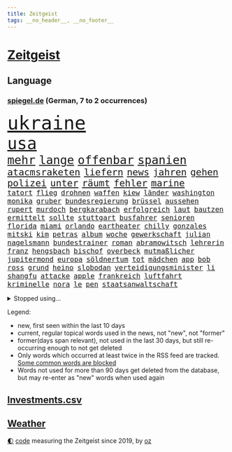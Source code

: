 ```yaml
---
title: Zeitgeist
tags: __no_header__, __no_footer__
---
```


# [Zeitgeist](https://oliz.io/zeitgeist/)

## Language

<h3><a href="https://www.spiegel.de" target="_blank">spiegel.de</a> (German, 7 to 2 occurrences)</h3>
<p style="font-family:monospace">
<span style="font-size:32pt"><a href="news_links.html#ukraine" class="current">ukraine</a></span>
<br>
<span style="font-size:28pt"><a href="news_links.html#usa" class="current">usa</a></span>
<br>
<span style="font-size:20pt"><a href="news_links.html#mehr" class="current">mehr</a></span>
<span style="font-size:20pt"><a href="news_links.html#lange" class="current">lange</a></span>
<span style="font-size:20pt"><a href="news_links.html#offenbar" class="current">offenbar</a></span>
<span style="font-size:20pt"><a href="news_links.html#spanien" class="current">spanien</a></span>
<br>
<span style="font-size:16pt"><a href="news_links.html#atacmsraketen" class="new">atacmsraketen</a></span>
<span style="font-size:16pt"><a href="news_links.html#liefern" class="current">liefern</a></span>
<span style="font-size:16pt"><a href="news_links.html#news" class="current">news</a></span>
<span style="font-size:16pt"><a href="news_links.html#jahren" class="current">jahren</a></span>
<span style="font-size:16pt"><a href="news_links.html#gehen" class="current">gehen</a></span>
<span style="font-size:16pt"><a href="news_links.html#polizei" class="current">polizei</a></span>
<span style="font-size:16pt"><a href="news_links.html#unter" class="current">unter</a></span>
<span style="font-size:16pt"><a href="news_links.html#räumt" class="current">räumt</a></span>
<span style="font-size:16pt"><a href="news_links.html#fehler" class="current">fehler</a></span>
<span style="font-size:16pt"><a href="news_links.html#marine" class="current">marine</a></span>
<br>
<span style="font-size:12pt"><a href="news_links.html#tatort" class="current">tatort</a></span>
<span style="font-size:12pt"><a href="news_links.html#flieg" class="new">flieg</a></span>
<span style="font-size:12pt"><a href="news_links.html#drohnen" class="current">drohnen</a></span>
<span style="font-size:12pt"><a href="news_links.html#waffen" class="current">waffen</a></span>
<span style="font-size:12pt"><a href="news_links.html#kiew" class="current">kiew</a></span>
<span style="font-size:12pt"><a href="news_links.html#länder" class="current">länder</a></span>
<span style="font-size:12pt"><a href="news_links.html#washington" class="current">washington</a></span>
<span style="font-size:12pt"><a href="news_links.html#monika" class="current">monika</a></span>
<span style="font-size:12pt"><a href="news_links.html#gruber" class="new">gruber</a></span>
<span style="font-size:12pt"><a href="news_links.html#bundesregierung" class="current">bundesregierung</a></span>
<span style="font-size:12pt"><a href="news_links.html#brüssel" class="current">brüssel</a></span>
<span style="font-size:12pt"><a href="news_links.html#aussehen" class="current">aussehen</a></span>
<span style="font-size:12pt"><a href="news_links.html#rupert" class="current">rupert</a></span>
<span style="font-size:12pt"><a href="news_links.html#murdoch" class="new">murdoch</a></span>
<span style="font-size:12pt"><a href="news_links.html#bergkarabach" class="current">bergkarabach</a></span>
<span style="font-size:12pt"><a href="news_links.html#erfolgreich" class="current">erfolgreich</a></span>
<span style="font-size:12pt"><a href="news_links.html#laut" class="current">laut</a></span>
<span style="font-size:12pt"><a href="news_links.html#bautzen" class="current">bautzen</a></span>
<span style="font-size:12pt"><a href="news_links.html#ermittelt" class="current">ermittelt</a></span>
<span style="font-size:12pt"><a href="news_links.html#sollte" class="current">sollte</a></span>
<span style="font-size:12pt"><a href="news_links.html#stuttgart" class="current">stuttgart</a></span>
<span style="font-size:12pt"><a href="news_links.html#busfahrer" class="current">busfahrer</a></span>
<span style="font-size:12pt"><a href="news_links.html#senioren" class="current">senioren</a></span>
<span style="font-size:12pt"><a href="news_links.html#florida" class="current">florida</a></span>
<span style="font-size:12pt"><a href="news_links.html#miami" class="current">miami</a></span>
<span style="font-size:12pt"><a href="news_links.html#orlando" class="new">orlando</a></span>
<span style="font-size:12pt"><a href="news_links.html#eartheater" class="new">eartheater</a></span>
<span style="font-size:12pt"><a href="news_links.html#chilly" class="new">chilly</a></span>
<span style="font-size:12pt"><a href="news_links.html#gonzales" class="new">gonzales</a></span>
<span style="font-size:12pt"><a href="news_links.html#mitski" class="new">mitski</a></span>
<span style="font-size:12pt"><a href="news_links.html#kim" class="current">kim</a></span>
<span style="font-size:12pt"><a href="news_links.html#petras" class="new">petras</a></span>
<span style="font-size:12pt"><a href="news_links.html#album" class="current">album</a></span>
<span style="font-size:12pt"><a href="news_links.html#woche" class="current">woche</a></span>
<span style="font-size:12pt"><a href="news_links.html#gewerkschaft" class="current">gewerkschaft</a></span>
<span style="font-size:12pt"><a href="news_links.html#julian" class="current">julian</a></span>
<span style="font-size:12pt"><a href="news_links.html#nagelsmann" class="current">nagelsmann</a></span>
<span style="font-size:12pt"><a href="news_links.html#bundestrainer" class="current">bundestrainer</a></span>
<span style="font-size:12pt"><a href="news_links.html#roman" class="current">roman</a></span>
<span style="font-size:12pt"><a href="news_links.html#abramowitsch" class="new">abramowitsch</a></span>
<span style="font-size:12pt"><a href="news_links.html#lehrerin" class="current">lehrerin</a></span>
<span style="font-size:12pt"><a href="news_links.html#franz" class="current">franz</a></span>
<span style="font-size:12pt"><a href="news_links.html#hengsbach" class="new">hengsbach</a></span>
<span style="font-size:12pt"><a href="news_links.html#bischof" class="current">bischof</a></span>
<span style="font-size:12pt"><a href="news_links.html#overbeck" class="new">overbeck</a></span>
<span style="font-size:12pt"><a href="news_links.html#mutmaßlicher" class="current">mutmaßlicher</a></span>
<span style="font-size:12pt"><a href="news_links.html#jupitermond" class="new">jupitermond</a></span>
<span style="font-size:12pt"><a href="news_links.html#europa" class="current">europa</a></span>
<span style="font-size:12pt"><a href="news_links.html#söldnertum" class="new">söldnertum</a></span>
<span style="font-size:12pt"><a href="news_links.html#tot" class="current">tot</a></span>
<span style="font-size:12pt"><a href="news_links.html#mädchen" class="current">mädchen</a></span>
<span style="font-size:12pt"><a href="news_links.html#app" class="current">app</a></span>
<span style="font-size:12pt"><a href="news_links.html#bob" class="current">bob</a></span>
<span style="font-size:12pt"><a href="news_links.html#ross" class="current">ross</a></span>
<span style="font-size:12pt"><a href="news_links.html#grund" class="current">grund</a></span>
<span style="font-size:12pt"><a href="news_links.html#heino" class="current">heino</a></span>
<span style="font-size:12pt"><a href="news_links.html#slobodan" class="new">slobodan</a></span>
<span style="font-size:12pt"><a href="news_links.html#verteidigungsminister" class="current">verteidigungsminister</a></span>
<span style="font-size:12pt"><a href="news_links.html#li" class="current">li</a></span>
<span style="font-size:12pt"><a href="news_links.html#shangfu" class="new">shangfu</a></span>
<span style="font-size:12pt"><a href="news_links.html#attacke" class="current">attacke</a></span>
<span style="font-size:12pt"><a href="news_links.html#apple" class="current">apple</a></span>
<span style="font-size:12pt"><a href="news_links.html#frankreich" class="current">frankreich</a></span>
<span style="font-size:12pt"><a href="news_links.html#luftfahrt" class="new">luftfahrt</a></span>
<span style="font-size:12pt"><a href="news_links.html#kriminelle" class="current">kriminelle</a></span>
<span style="font-size:12pt"><a href="news_links.html#nora" class="new">nora</a></span>
<span style="font-size:12pt"><a href="news_links.html#le" class="current">le</a></span>
<span style="font-size:12pt"><a href="news_links.html#pen" class="current">pen</a></span>
<span style="font-size:12pt"><a href="news_links.html#staatsanwaltschaft" class="current">staatsanwaltschaft</a></span>
</p>
<details>
<summary>Stopped using...</summary>
<p class="former" style="font-size:12pt">
asche(1065) ausgebrochen(1065) elfmeter(1065) hielt(1065) widerspricht(1065) cdupolitiker(1064) fdpchef(1064) geboren(1064) manager(1064) alexej(1063) bisherige(1063) bitte(1063) mario(1063) nawalny(1063) normal(1063) toni(1063) verteilt(1063) also(1062) israelische(1062) liverpool(1062) tests(1062) you(1062) 75(1061) falls(1061) schoss(1061) stimme(1061) vergeblich(1061) erzielt(1060) märchen(1060) obama(1060) verpassen(1060) vorsitzenden(1060) wirkte(1060) entwarnung(1059) geschichten(1059) infektion(1059) paare(1059) reichte(1059) schlimmsten(1059) schwedische(1059) berichterstattung(1058) chelsea(1058) großteil(1058) machten(1058) priester(1058) privaten(1058) san(1058) usamerikaner(1058) zuerst(1058) andrea(1057) becker(1057) beklagen(1057) beobachtet(1057) bernd(1057) beteiligten(1057) bewegung(1057) bittet(1057) david(1057) james(1057) nürnberg(1057) rapper(1057) rest(1057) schleswigholstein(1057) stürmer(1057) terroristen(1057) bilden(1056) explosion(1056) internationaler(1056) material(1056) remis(1056) tieren(1056) verlierer(1056) eindruck(1055) erbe(1055) esken(1055) gespräche(1055) medikamente(1055) rassistisch(1055) saskia(1055) gastgeber(1054) kontrolliert(1054) wochenlang(1054) meinem(1053) regt(1053) sinn(1053) streng(1053) wies(1053) wirken(1053) bot(1052) rainer(1052) verena(1052) endspiel(1051) frachter(1051) nahen(1051) simon(1051) anschläge(1050) premiere(1050) rassistischen(1050) schwanger(1050) starker(1050) wirtschaftsministerium(1050) schülerinnen(1049) einsetzen(1048) einstellen(1048) leitet(1048) lernt(1048) rollen(1048) schlimmste(1047) verbrechen(1047) ausgeliefert(1045) entwickeln(1045) schnitt(1044) distanz(1043) weckt(1043) gesetze(1042) gesamten(1041) konkrete(1041) amerikas(1040) analysiert(1040) außerhalb(1039) empfängt(1039) ministerium(1039) william(1039) reduzieren(1038) anzeichen(1037) ereignisse(1037) fußballwm(1037) erinnerung(1034) gouverneur(1034) fortsetzung(1033) spitzenreiter(1033) ämter(1032) istanbul(1031) antrag(1029) ausgetragen(1008) palästinenser(1003) langem(997) rache(997) billiger(995) woelki(981) sachen(977) berichtete(971) lieferketten(966) gewinne(961) fotografiert(941) konservative(902) happy(900) politikern(898) verlag(873) finanziert(857) militärische(854) jahresende(815) grundsätzlich(791) zugestimmt(781) insbesondere(776) präsentierte(774) verstorben(770) weibliche(759) parlaments(752) 400000(744) sechste(743) übertragen(740) world(730) investiert(729) entstanden(715) bedrängnis(704) kunstwerke(702) kursieren(700) energiekosten(698) australiens(696) fdppolitiker(696) beider(684) rhein(681) lieferungen(674) bekannteste(664) methode(664) nutzung(663) summen(655) gewaltsamen(652) wahr(650) otto(646) seltene(646) laura(643) verabschieden(628) ruhrgebiet(623) fördern(617) systematisch(611) südosten(609) zusammenhalt(601) geschenk(589) entführung(588) einheit(581) gastbeitrag(578) überzeugung(578) dortmunder(575) air(559) barack(556) gestärkt(555) schildern(552) vermieter(552) vorab(550) baustelle(539) riskant(537) herzen(534) gefangenschaft(532) dilemma(527) lindners(527) niedersächsischen(524) braunschweig(521) modernen(519) crew(513) öpnv(501) guardiola(498) pep(498) nachfolgerin(496) ufer(495) verspätung(486) exregierungschef(481) gepäck(481) würdigt(480) mordfall(478) exuspräsident(468) verzweiflung(468) 79(466) cannabis(462) hadert(458) 21jähriger(457) anhaltende(457) verhaftung(454) attestiert(449) misshandelt(447) einsätze(446) youtube(444) alzheimer(443) angehörigen(443) fehlstart(443) ukrainerusslandkrieg(443) wozu(440) bewiesen(439) olympiasiegerin(437) finanzen(435) erobern(433) spdchefin(428) entfernen(427) kämpferisch(422) zuhause(419) freigabe(407) effekt(404) offenlegen(404) geheime(394) nation(394) britischem(391) erhielten(390) bach(388) professor(388) wütet(388) raten(387) wünsche(387) schreitet(386) sperren(385) verschärfung(383) flüssen(382) aufgewachsen(380) angezeigt(379) 19jähriger(377) plänen(376) verurteilter(375) richtete(374) vizepräsident(370) boni(365) farben(364) schmuck(364) kommunikation(362) auseinander(358) ausgestattet(356) granaten(356) praktisch(356) bewusstlos(350) emissionen(349) francisco(348) eingriff(346) zusage(346) bulgarien(344) zimmer(343) erleichtern(341) quer(341) pentagon(336) staatsmedien(336) morgan(334) aktivist(333) verzeichnen(333) eineinhalb(332) bnd(328) future(324) meldungen(324) schauplatz(323) gefangenen(322) karriereberaterin(322) besitz(320) rückstand(320) desinformation(317) epidemie(317) geplantes(316) manipuliert(316) abbruch(315) rust(315) lateinamerika(314) außenpolitik(313) trümmern(313) passagieren(312) sam(312) minsk(309) mine(304) widmen(303) human(302) amerikanerin(301) ausgemacht(297) doping(297) reißen(293) überfahrt(293) journalistenverband(292) pistole(291) 21jährige(290) häufigsten(290) sydney(290) weltcup(290) liberale(289) häufen(285) infantino(285) gast(282) tomaten(281) saarlouis(279) wiederholen(279) machtkampf(277) siemens(277) text(276) fotograf(275) gianni(275) streben(275) angriffs(273) auflaufen(273) bischöfe(273) unfalls(273) wechselte(273) wagnergruppe(271) forderten(270) segeln(270) unterzogen(269) 2009(267) apotheken(267) flogen(265) labor(265) traut(265) wahren(264) wuppertal(264) beheben(263) emails(263) wirklichkeit(263) überlassen(263) zunehmende(261) erheblichen(260) fachkräften(259) sprint(259) vulkan(259) genügend(256) spiegelredakteur(256) umstrittenes(256) praxis(255) wunderbare(255) verbündete(254) grand(253) überschritten(253) brettspiele(252) traditionellen(252) pedro(251) transparent(250) feldern(248) 28jähriger(247) mail(245) nachgegeben(244) nhl(244) tanzt(244) fassen(243) symptome(243) telefonat(243) jung(242) lebensgefahr(242) käse(241) ladung(240) revision(240) sachsens(239) lebenslauf(237) prozesse(237) wohlstand(237) lüdenscheid(235) 31jährige(234) zeitplan(234) djirsarai(233) fdpgeneralsekretär(233) ricarda(233) bildungsministerium(229) dauer(229) geldgeber(229) gaza(228) parteifreund(228) meistern(227) sprüche(227) repariert(226) übungen(226) erbost(225) sektor(224) begeistern(223) intel(223) entwickler(221) nicolas(219) biene(217) chatbot(217) nudeln(217) weimar(216) begleiter(215) finnlands(215) späten(215) busch(213) heran(213) auszeichnungen(212) genre(212) stoffe(211) 22jährigen(210) rekordmeister(210) süchtig(210) fridays(208) umweltbundesamt(208) angemeldet(207) highlight(207) stürmte(207) angemessen(204) 140(203) bär(203) parteispitze(203) wunden(203) vergiftet(201) zaun(201) generäle(200) verzögerung(200) berlinkreuzberg(198) etat(198) fernhalten(198) nordirland(198) förderprogramm(196) marius(196) 35jährige(195) dfbpokal(194) stil(193) verbreitete(193) vermittler(193) potenzial(192) regulieren(192) kürzere(191) rivalen(191) gladbach(190) uhren(190) entschlossen(189) historisch(189) marina(189) radfahrer(189) spiegelcartoonisten(189) spitzenkandidat(189) gedanken(188) kaiser(187) sanfter(187) ukrainischem(185) 30000(183) ausweitung(183) can(183) hamilton(183) landtagsabgeordneter(183) lewis(183) verwandten(183) bildungsministerin(179) zweieinhalb(179) jonathan(178) manhattan(178) kämpften(177) legalisierung(177) ernüchterung(176) begünstigt(175) einkaufen(175) elfjährige(175) transformation(175) linkenpolitikerin(174) trinkwasser(174) akkus(173) gejagt(173) wackelt(173) dicaprio(172) reparieren(172) georgischen(170) grafikanalyse(170) jakarta(170) denkmal(169) gen(169) kiffen(169) minen(169) mittagessen(169) regulierung(169) aktienkurs(168) jordan(167) kümmert(167) spektakulärer(167) stürmt(167) aggressor(166) mitgründer(166) schwedischen(166) vergiftung(166) breiter(165) erkrankungen(164) marschflugkörpern(162) baugenehmigungen(161) pompeji(161) wiederum(161) wirksam(161) ausweichen(160) kollabiert(159) linksextremen(159) bauindustrie(158) schließung(157) veto(157) unterschiede(156) ac(155) gründung(155) leck(155) ergibt(154) existenz(154) großmanöver(154) angeschossen(153) prinzip(153) breites(152) defekt(152) taiwans(152) eintreffen(151) mondmission(151) verwaltungsgericht(151) wirtschaftswachstum(151) behaupten(150) kraken(150) regierungssprecher(150) technischer(150) western(150) ecuador(149) fluggesellschaften(149) kishida(149) sofortiger(149) zentrales(149) belarussen(148) drama(148) drohte(148) riexinger(148) bijan(147) sonntagabend(147) durchsuchten(146) indopazifik(146) set(146) unseres(146) milliardengeschäft(145) oberbayern(145) referendum(145) zeuge(144) aufschwung(143) elfjähriger(143) verstößt(143) bekämpfung(142) dreh(142) ingenieure(142) maxim(142) verlobt(142) durchgesetzt(141) emqualifikation(141) konzentrieren(141) gesundheitlichen(140) lehmann(139) samuel(139) flecken(138) konkret(138) schaefer(138) belegschaft(137) fifapräsident(137) legalisieren(137) prangerte(137) reichtum(137) follower(136) klares(136) depp(135) heizungswende(135) inter(135) lebenszeichen(135) normalen(135) sea(135) usamerikanische(135) flüssigkeit(134) gebilligt(134) massenhaft(134) präsidentschaftswahlen(134) würfel(134) bundesstaates(133) kinderarmut(133) renommierter(133) bedeutender(132) existiert(132) genutzte(132) vertretung(132) präsent(131) rights(131) tennisspielerin(131) christen(130) edelmetall(130) kampfflugzeugen(130) nationalkonservative(130) arbeiter(129) breit(129) gegenmaßnahmen(129) unterschiedlichen(129) getrieben(128) orientierung(127) kutsche(126) verlassenen(126) eingeschlagen(125) rettungsmission(125) river(124) anhören(123) biller(121) heizungsgesetz(121) erzieher(120) spottet(120) berühmtesten(119) bodycamaufnahmen(119) citys(119) diplomatenpass(118) plastikmüll(118) zerstritten(118) kretschmer(117) köchin(117) vierten(117) pioneer(116) schumacher(116) verständlich(116) beordert(115) besiegte(115) europapokal(115) zulässig(115) ausgesagt(114) mantel(114) 26jährige(113) dreifach(113) adler(112) drogenhandel(112) halbleiter(112) angemessene(111) bescheren(111) generiert(111) tätigkeit(110) füße(109) gleichaltrigen(109) leuten(109) militante(109) quadratmetern(109) wettert(109) carrie(108) arbeitsunfall(107) päckchen(107) drohnenattacke(106) entschärfen(106) fazit(106) life(106) unterrichtet(106) übersehen(106) asylbewerberheim(105) kroos(105) kurioser(105) unterstellt(105) yeboah(105) kentert(104) neuwahlen(104) absetzung(103) blume(103) brigade(103) erregen(103) kalender(103) kunstwerken(103) lebensgefährlich(103) angelegt(102) ausgebuht(102) gewannen(102) koranverbrennung(102) überflutete(102) gebietsgewinne(101) terroristischen(101) niro(100) gutgetan(99) teneriffa(99) email(98) stichwahl(98) englands(97) unentdeckt(96) wildnis(96) donezk(95) jüdischer(95) rita(95) bejaht(94) bezos(94) dietmar(94) dortige(94) schenkte(94) ungeziefer(94) ussenator(94) gestrandet(93) nachbessern(93) absteiger(92) ausreichen(92) register(92) 93jährige(91) diktaturen(91) gebannt(91) gefälschtes(91) gewittern(91) organspende(91) robbie(91) titelgewinn(91) anschließenden(90) hautkrebs(90) hinflug(90) kategorie(90) schlittert(90) verhör(90) wellington(90) agenda(89) erika(89) erkennt(89) flugzeugpanne(89) geburtshaus(89) geheimdiensten(89) grandios(89) mitspielen(89) ruhestörung(89) stahlseil(89) treffe(89) zitierte(89) abgeblasen(88) f16(88) komplize(88) kontinuierlich(88) nächstem(88) rechtsanspruch(88) schwieg(88) aussah(87) faschismus(87) henry(87) jungfernfahrt(87) megadeal(87) scott(87) tüftler(87) verdächtig(87) drummer(86) helm(86) permanent(86) unterschiedliche(86) vorläufigen(86) aarhus(85) catania(85) chipfertigung(85) westafrikanischen(85) basilikum(84) konfliktlösung(84) kriminell(84) profil(84) adobe(83) aufgebrachte(83) feuerzeug(83) flugbetrieb(83) grundsätzliche(83) hindernissen(83) klammern(83) kylian(83) unbesetzte(83) abteilungsleiter(82) klettertour(82) obdachlose(82) profitierten(82) abschrecken(81) betrugsmaschen(81) dschungel(81) durchsage(81) freikommt(81) skelett(81) cruz(80) end(80) präsidentschaftskandidaten(80) wiederentdeckt(80) 30jährigen(79) beteuerte(79) durchsetzung(79) kommerzielle(79) lok(79) pest(79) sicherheitsleute(79) solingen(79) verriet(79) arbeitslos(78) shah(78) starkoch(78) gökay(77) havarie(77) hm(77) kaltes(77) lebensgefährlichen(77) modekette(77) regierungsmaschine(77) tatverdächtig(77) verfügt(77) zerriss(77) erhoffte(76) falschaussagen(76) fragwürdigen(76) innensenatorin(76) kleinunternehmer(76) netzentgelte(76) spranger(76) stellvertretende(76) straßenrennen(76) unbemerkt(76) vorgeht(76) auswärtssieg(75) erdmann(75) euer(75) installation(75) männlicher(75) nawalnys(75) pütz(75) richtlinien(75) routineoperation(75) soundtrack(75) statussymbol(75) südukraine(75) 53jähriger(74) argentinische(74) sozialdemokrat(74) toxischen(74) traumtor(74) unionspolitiker(74) waalkes(74) 148(73) anhalten(73) auslieferung(73) erschreckend(73) ferien(73) götter(73) sachsenanhalts(73) stolzer(73) tusk(73) klang(72) kletterte(72) selbstfürsorge(72) vernetzen(72) weltberühmt(72) buhlt(71) bunter(71) makkabi(71) polizeigewahrsam(71) tus(71) vermint(71) badesee(70) ermordung(70) grünenministerin(70) kreativen(70) rutte(70) sommerpasta(70) standuppaddling(70) zelle(70) begnadigt(69) bruni(69) bürgerpark(69) dino(69) euasylkompromiss(69) feuerkatastrophe(69) toppmöller(69) täters(69) bundesnetzagenturchef(68) erkunden(68) lebenshaltungskosten(68) massenproduktion(68) spitzenfußball(68) vorlegen(68) aurora(67) diw(67) flutgebiet(67) flüchtlingen(67) gespült(67) hits(67) nachdenklichen(67) seenotrettungsboot(67) siegreichen(67) spaghetti(67) auflösung(66) campingplätze(66) jusovorsitzende(66) substanziellen(66) bartsch(65) detonation(65) minenräumer(65) ostseebad(65) toronto(65) dortigen(64) eindringen(64) eupolitiker(64) finalsieg(64) gesine(64) lötzsch(64) posthum(64) raketenschutzschirm(64) untersuchten(64) vollzogen(64) exfreund(63) fressen(63) führungsfigur(63) genehmigter(63) gentechnik(63) gigantisches(63) hannoveraner(63) jugendarbeitslosigkeit(63) klartext(63) köstlich(63) landwirt(63) montana(63) obdachloser(63) populist(63) rettungseinsatz(63) sprühte(63) unofriedensmission(63) unterhaching(63) verehren(63) bewährungsstrafen(62) bildungsnotstand(62) ganzer(62) gefertigt(62) klappte(62) polizeigewerkschaft(62) überforderte(62) effizienter(61) gutem(61) killer(61) kinderbetreuung(61) rammsteinvorwürfe(61) welk(61) anvertrauen(60) hessische(60) hob(60) schuhbeck(60) strafverfahren(60) tablets(60) 1970(59) dummheit(59) konferenzen(59) landeshauptstadt(59) schrittweise(59) bauernverband(58) dorothee(58) graf(58) freibad(57) fuest(57) lambsdorff(57) report(57) saleh(57) trugen(57) werteten(57) aufbrechen(56) f16kampfflugzeugen(56) fotomontage(56) geteilt(56) klischees(56) neutralitätsgründen(56) wonach(56) burgern(55) gendersternchen(55) machthabern(55) weitverbreitet(55) daxkonzerne(54) dunkelsten(54) erkunde(54) lebenswerter(54) lugert(54) nahostkonflikt(54) serviert(54) wirtschaftspolitik(54) übersteigen(54) eintopf(53) sprangen(53) tiefsee(53) eauto(52) gedauert(52) krankenhauses(52) stromausfall(52) telefonate(52) zwischenstopp(52) aufzuschieben(51) berücksichtigen(51) dazwischen(51) kambodscha(51) misshandlungen(51) seenotrettungsschiff(51) teenagern(51) usklub(51) variante(51) verfilmt(51) verstrickt(51) begriffe(50) csd(50) diabetes(50) gelbe(50) söldnergruppe(50) wattenmeer(50) wichtigstes(50) bundesligasaison(49) regnet(49) verbreitung(49) wacht(49) 47jähriger(48) charakterdarsteller(48) militärisch(48) valeria(48) verderben(48) becken(47) palästinensische(47) prüfer(47) schüttete(47) spdchef(47) zeitgleich(47) überziehen(47) elterngeldes(46) beeilen(45) gleichnamigen(45) hacken(45) popsängerin(45) produzentin(45) sicherheitsmaßnahmen(45) brisant(44) entlastungspakete(44) froh(44) importieren(44) millionenstadt(44) optimistischen(44) sommerliche(44) 73jähriger(43) behrens(43) cindy(43) erhört(43) billigen(42) funktionäre(42) koffer(42) veronika(42) wagte(42) beizutragen(41) bemerkenswert(41) dagestan(41) kent(41) kurzbesuch(41) notizen(41) phishing(41) realitäten(41) teilrepublik(41) zerbrochen(41) bard(40) di(40) geistliche(40) kiewer(40) offiziere(40) wdr(40) black(39) computerspiele(39) geheimer(39) postings(39) purra(39) riikka(39) sicherheitskräften(39) tennisturnier(39) britney(38) krähen(38) spears(38) typische(38) wahlkommission(38) öffentliches(38) erhältlich(37) familienpolitik(37) gesundes(37) sortiert(37) wahre(37) bergsteigen(36) billigairline(36) ikonischer(36) mondes(36) ora(36) rubel(36) verpflichtend(36) wachstumschancengesetz(36) 62jährigen(35) angeht(35) computerspiel(35) crawford(35) ecken(35) fahrzeugen(35) geschädigt(35) querelen(35) trainers(35) wissenschaftlerin(35) zdfsommerinterview(35) behauptung(34) cdugeneralsekretär(34) gabor(34) häusliche(34) jetski(34) jungs(34) linnemann(34) masche(34) sge(34) steingarts(34) ernte(33) eukommissionsvize(33) frans(33) malaika(33) mihambo(33) polizeibeamten(33) schaf(33) sternchen(33) timmermans(33) topklub(33) umstrittenem(33) wartung(33) anruft(32) arbeitende(32) artensterben(32) aufschlag(32) bizarrer(32) durchmachen(32) geschke(32) lai(32) nolan(32) pools(32) selbstauflösung(32) düpierte(31) ethik(31) niedergelegt(31) scheu(31) sklaven(31) säugetiere(31) torwart(31) wirtschaftsweise(31) wismar(31) campingplatz(30) einbußen(30) gedreht(30) hagen(30) rekordtransfer(30) untergetauchten(30) verseuchen(30) wissenschaftlich(30) übertrifft(30) angetan(29) architektur(29) auswanderer(29) europameisterinnen(29) kreidezeit(29) mangels(29) männlichkeit(29) nest(29) sportstars(29) einspringen(28) erschweren(28) haftanstalt(28) spross(28) überschreitet(28) cannabislegalisierung(27) durchzusetzen(27) großmeister(27) kerr(27) malaysia(27) margot(27) produktionen(27) rica(27) riskanten(27) rückendeckung(27) aktienmärkte(26) darren(26) geheimdienstes(26) haarsträubende(26) kambodschas(26) olivenöl(26) paraguay(26) seiler(26) teilzeit(26) torlosen(26) wider(26) wärmepläne(26) nadine(25) pyrotechnik(25) sciencefiction(25) wildschwein(25) austauschen(24) gewordene(24) nigers(24) rettungswagen(24) unermüdlich(24) verprügelt(24) diamanten(23) esse(23) hakenkreuzfahne(23) strafrechtlich(23) walser(23) besorgte(22) einzudämmen(22) fitter(22) frachtschiff(22) gejagte(22) henderson(22) völkermord(22) abfluss(21) alhilal(21) cruise(21) erfolgsgeschichte(21) femmes(21) kopecky(21) kriegsgefangene(21) lotte(21) mick(21) militärputsch(21) renard(21) struktur(21) ständigen(21) verglichen(21) wendie(21) ecowas(20) ifogeschäftsklimaindex(20) liane(20) lippert(20) rekruten(20) schachtar(20) verbesserungen(20) doku(19) effekte(19) frachters(19) heard(19) ihrerseits(19) olga(19) zwiebeln(19) merkt(18) strafbar(18) angepasst(17) ausscheiden(17) bazoum(17) dark(17) europawahlkandidaten(17) lebensläufe(17) lebensläufen(17) leser(17) spiegelleserinnen(17) volkspartei(17) franken(16) inselbewohner(16) mitleid(16) nostalgie(16) freddie(15) mercury(15) prorussischer(15) vergebener(15) brustkrebsvorsorge(14) chutkan(14) demi(14) entlastungen(14) europacup(14) mental(14) mondumlaufbahn(14) tanya(14) taut(14) turniers(14) umsturzes(14) vollering(14) westafrikanische(14) öffentlicher(14) aufkommt(13) auflegen(13) hanswerner(13) lokalisieren(13) saarländischen(13) twitternachfolger(13) versicherungen(13) ikonisches(12) klaksvik(12) kí(12) roskosmos(12) serena(12) säule(12) tiefstand(12) trendwende(12) ermahnt(11) intervention(11) itexperten(11) kräften(11) mysteriösen(11) südpol(11) wittern(11)
</p>
</details>
<p>Legend:
<ul>
<li><span class="new">new</span>, first seen within the last 10 days</li>
<li><span class="current">current</span>, regular topical words used in the news, not "new", not "former"</li>
<li><span class="former">former(days span relevant)</span>, not used in the last 30 days, but still re-occurring enough to not get deleted</li>
<li>Only words which occurred at least twice in the RSS feed are tracked. <a href="language/filters.py">Some common words are blocked</a></li>
<li>Words not used for more than 90 days get deleted from the database, but may re-enter as "new" words when used again</li>
</ul>
</p>

## [Investments](investments.html)[.csv](investments.csv)

## [Weather](weather.html)

<footer>
<a href="javascript:toggleTheme()" class="nav">🌓</a>
<a href="https://github.com/ooz/zeitgeist">code</a> measuring the Zeitgeist since 2019, by <a href="https://oliz.io">oz</a>
</footer>
